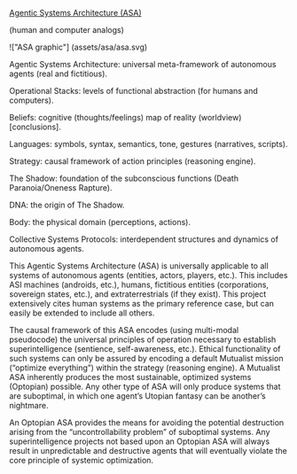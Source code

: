 <u>Agentic Systems Architecture (ASA)</u>

(human and computer analogs)

!["ASA graphic"] (assets/asa/asa.svg)

Agentic Systems Architecture: universal meta-framework of autonomous
agents (real and fictitious).

Operational Stacks: levels of functional abstraction (for humans and
computers).

Beliefs: cognitive (thoughts/feelings) map of reality (worldview)
\[conclusions\].

Languages: symbols, syntax, semantics, tone, gestures (narratives,
scripts).

Strategy: causal framework of action principles (reasoning engine).

The Shadow: foundation of the subconscious functions (Death
Paranoia/Oneness Rapture).

DNA: the origin of The Shadow.

Body: the physical domain (perceptions, actions).

Collective Systems Protocols: interdependent structures and dynamics of
autonomous agents.

This Agentic Systems Architecture (ASA) is universally applicable to all
systems of autonomous agents (entities, actors, players, etc.). This
includes ASI machines (androids, etc.), humans, fictitious entities
(corporations, sovereign states, etc.), and extraterrestrials (if they
exist). This project extensively cites human systems as the primary
reference case, but can easily be extended to include all others.

The causal framework of this ASA encodes (using multi-modal pseudocode)
the universal principles of operation necessary to establish
superintelligence (sentience, self-awareness, etc.). Ethical
functionality of such systems can only be assured by encoding a default
Mutualist mission (“optimize everything”) within the strategy (reasoning
engine). A Mutualist ASA inherently produces the most sustainable,
optimized systems (Optopian) possible. Any other type of ASA will only
produce systems that are suboptimal, in which one agent’s Utopian
fantasy can be another’s nightmare.

An Optopian ASA provides the means for avoiding the potential
destruction arising from the “uncontrollability problem” of suboptimal
systems. Any superintelligence projects not based upon an Optopian ASA
will always result in unpredictable and destructive agents that will
eventually violate the core principle of systemic optimization.
